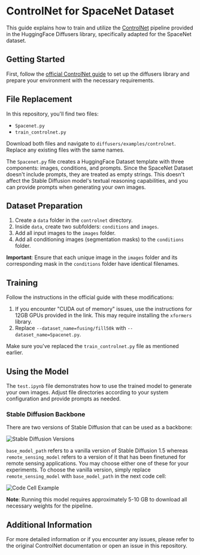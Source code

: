 # ControlNet for SpaceNet Dataset

This guide explains how to train and utilize the [ControlNet](https://huggingface.co/docs/diffusers/en/using-diffusers/controlnet) pipeline provided in the HuggingFace Diffusers library, specifically adapted for the SpaceNet dataset.

## Getting Started

First, follow the [official ControlNet guide](https://github.com/huggingface/diffusers/blob/main/examples/controlnet/README.md) to set up the diffusers library and prepare your environment with the necessary requirements.

## File Replacement

In this repository, you'll find two files:
- `Spacenet.py`
- `train_controlnet.py`

Download both files and navigate to `diffusers/examples/controlnet`. Replace any existing files with the same names.

The `Spacenet.py` file creates a HuggingFace Dataset template with three components: images, conditions, and prompts. Since the SpaceNet Dataset doesn't include prompts, they are treated as empty strings. This doesn't affect the Stable Diffusion model's textual reasoning capabilities, and you can provide prompts when generating your own images.

## Dataset Preparation

1. Create a `data` folder in the `controlnet` directory.
2. Inside `data`, create two subfolders: `conditions` and `images`.
3. Add all input images to the `images` folder.
4. Add all conditioning images (segmentation masks) to the `conditions` folder.

**Important**: Ensure that each unique image in the `images` folder and its corresponding mask in the `conditions` folder have identical filenames.

## Training

Follow the instructions in the official guide with these modifications:

1. If you encounter "CUDA out of memory" issues, use the instructions for 12GB GPUs provided in the link. This may require installing the `xformers` library.
2. Replace `--dataset_name=fusing/fill50k` with `--dataset_name=Spacenet.py`.

Make sure you've replaced the `train_controlnet.py` file as mentioned earlier.

## Using the Model

The `test.ipynb` file demonstrates how to use the trained model to generate your own images. Adjust file directories according to your system configuration and provide prompts as needed.

### Stable Diffusion Backbone

There are two versions of Stable Diffusion that can be used as a backbone:

![Stable Diffusion Versions](images/readme1.jpeg)

`base_model_path` refers to a vanilla version of Stable Diffusion 1.5 whereas `remote_sensing_model` refers to a version of it that has been finetuned for remote sensing applications. You may choose either one of these for your experiments. To choose the vanilla version, simply replace `remote_sensing_model` with `base_model_path` in the next code cell:

![Code Cell Example](images/readme2.jpeg)

**Note**: Running this model requires approximately 5-10 GB to download all necessary weights for the pipeline.

## Additional Information

For more detailed information or if you encounter any issues, please refer to the original ControlNet documentation or open an issue in this repository.
